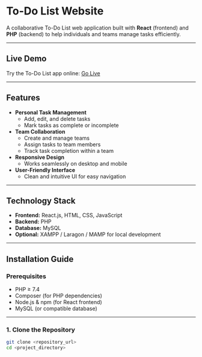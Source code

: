 # To-Do List Website

A collaborative To-Do List web application built with **React** (frontend) and **PHP** (backend) to help individuals and teams manage tasks efficiently.

---

## Live Demo

Try the To-Do List app online: [Go Live](https://your-live-domain.com)

---

## Features

- **Personal Task Management**
  - Add, edit, and delete tasks
  - Mark tasks as complete or incomplete
- **Team Collaboration**
  - Create and manage teams
  - Assign tasks to team members
  - Track task completion within a team
- **Responsive Design**
  - Works seamlessly on desktop and mobile
- **User-Friendly Interface**
  - Clean and intuitive UI for easy navigation

---

## Technology Stack

- **Frontend:** React.js, HTML, CSS, JavaScript  
- **Backend:** PHP  
- **Database:** MySQL  
- **Optional:** XAMPP / Laragon / MAMP for local development

---

## Installation Guide

### Prerequisites

- PHP ≥ 7.4  
- Composer (for PHP dependencies)  
- Node.js & npm (for React frontend)  
- MySQL (or compatible database)  

---

### 1. Clone the Repository

```bash
git clone <repository_url>
cd <project_directory>
